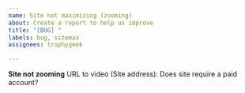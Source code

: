 ```yaml
---
name: Site not maximizing (zooming)
about: Create a report to help us improve
title: "[BUG] "
labels: bug, sitemax
assignees: trophygeek

---
```


**Site not zooming**
URL to video (Site address): 
Does site require a paid account?
